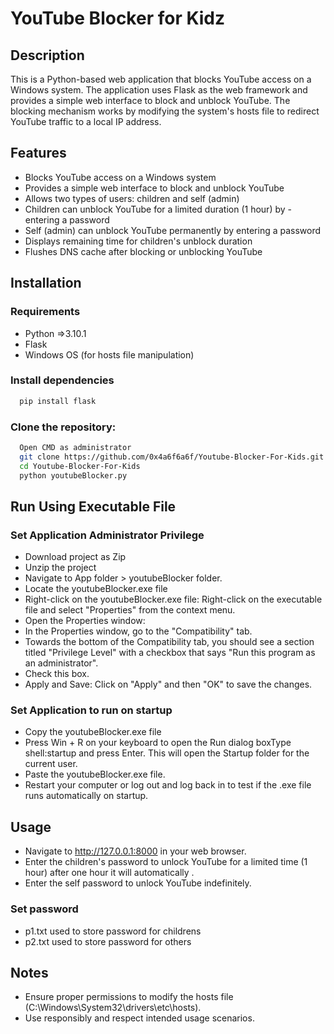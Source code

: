 
# YouTube Blocker for Kidz

## Description
This is a Python-based web application that blocks YouTube access on a Windows system. The application uses Flask as the web framework and provides a simple web interface to block and unblock YouTube. The blocking mechanism works by modifying the system's hosts file to redirect YouTube traffic to a local IP address.



## Features

- Blocks YouTube access on a Windows system
- Provides a simple web interface to block and unblock YouTube
- Allows two types of users: children and self (admin)
- Children can unblock YouTube for a limited duration (1 hour) by - entering a password
- Self (admin) can unblock YouTube permanently by entering a  password
- Displays remaining time for children's unblock duration
- Flushes DNS cache after blocking or unblocking YouTube


## Installation

### Requirements

- Python =>3.10.1
- Flask
- Windows OS (for hosts file manipulation)

### Install dependencies

```bash
  pip install flask
```
### Clone the repository:

```bash
  Open CMD as administrator
  git clone https://github.com/0x4a6f6a6f/Youtube-Blocker-For-Kids.git
  cd Youtube-Blocker-For-Kids
  python youtubeBlocker.py
```


    
## Run Using Executable File

### Set Application Administrator Privilege

- Download project as Zip
- Unzip the project
- Navigate to App folder > youtubeBlocker folder.
- Locate the youtubeBlocker.exe file
- Right-click on the youtubeBlocker.exe file: Right-click on the executable file and select "Properties" from the context menu.
- Open the Properties window:
- In the Properties window, go to the "Compatibility" tab.
- Towards the bottom of the Compatibility tab, you should see a section titled "Privilege Level" with a checkbox that says "Run this program as an administrator".
- Check this box.
- Apply and Save: Click on "Apply" and then "OK" to save the changes.

### Set Application to run on startup
- Copy the youtubeBlocker.exe file
- Press Win + R on your keyboard to open the Run dialog boxType shell:startup and press Enter. This will open the Startup folder for the current user.
- Paste the youtubeBlocker.exe file.
- Restart your computer or log out and log back in to test if the .exe file runs automatically on startup.
## Usage

- Navigate to http://127.0.0.1:8000 in your web browser.
- Enter the children's password to unlock YouTube for a limited time (1 hour) after one hour it will automatically .
- Enter the self password to unlock YouTube indefinitely.

### Set password
- p1.txt used to store password for childrens
- p2.txt used to store password for others



## Notes

- Ensure proper permissions to modify the hosts file (C:\Windows\System32\drivers\etc\hosts).
- Use responsibly and respect intended usage scenarios.
